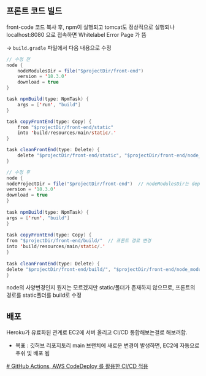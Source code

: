 
## 프론트 코드 빌드

front-code 코드 복사 후, npm이 실행되고 tomcat도 정상적으로 실행되나 localhost:8080 으로 접속하면 Whitelabel Error Page 가 뜸

-> `build.gradle` 파일에서 다음 내용으로 수정
```java
// 수정 전
node {
    nodeModulesDir = file("$projectDir/front-end")
    version = '18.3.0'
    download = true
}

task npmBuild(type: NpmTask) {
    args = ['run', "build"]
}

task copyFrontEnd(type: Copy) {
    from "$projectDir/front-end/static"
    into 'build/resources/main/static/.'
}

task cleanFrontEnd(type: Delete) {
    delete "$projectDir/front-end/static", "$projectDir/front-end/node_modules"
}

```


```java
// 수정 후
node {  
nodeProjectDir = file("$projectDir/front-end")  // nodeModulesDir는 deprecated되었으므로 nodeProjectDir로 변경
version = '18.3.0'  
download = true  
}  
  
task npmBuild(type: NpmTask) {  
args = ['run', "build"]  
}  
  
task copyFrontEnd(type: Copy) {  
from "$projectDir/front-end/build/"  // 프론트 경로 변경
into 'build/resources/main/static/.'  
}  
  
task cleanFrontEnd(type: Delete) {  
delete "$projectDir/front-end/build/", "$projectDir/front-end/node_modules"  // clean용 프론트 경로도 변경
}
```

node의 사양변경인지 뭔지는 모르겠지만 static/폴더가 존재하지 않으므로, 프론트의 경로를 static폴더를 build로 수정

## 배포
Heroku가 유료화된 관계로 EC2에 서버 올리고 CI/CD 통합해보는걸로 해보려함.
- 목표 : 깃허브 리포지토리 main 브랜치에 새로운 변경이 발생하면, EC2에 자동으로 푸쉬 및 배포 됨

[# GitHub Actions, AWS CodeDeploy 를 활용한 CI/CD 적용](https://velog.io/@cataiden/ci-cd-with-github-actions-and-aws-codedeploy)
